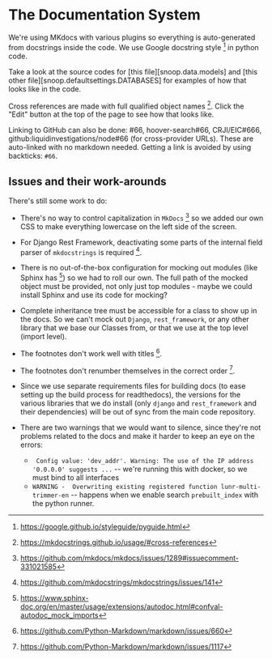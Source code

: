# The Documentation System

We're using MKdocs with various plugins so everything is auto-generated from
docstrings inside the code. We use Google docstring style [^4] in python code.

Take a look at the source codes for [this file][snoop.data.models] and [this
other file][snoop.defaultsettings.DATABASES] for examples of how that looks like in the
code.

Cross references are made with full qualified object names [^5]. Click the
"Edit" button at the top of the page to see how that looks like.

Linking to GitHub can also be done: #66, hoover-search#66, CRJI/EIC#666,
github:liquidinvestigations/node#66 (for cross-provider URLs). These are
auto-linked with no markdown needed. Getting a link is avoided by using
backticks: `#66`.

## Issues and their work-arounds

There's still some work to do:

- There's no way to control capitalization in `MkDocs` [^1] so we added our own
  CSS to make everything lowercase on the left side of the screen.
- For Django Rest Framework, deactivating some parts of the internal field
  parser of `mkdocstrings` is required [^2].
- There is no out-of-the-box configuration for mocking out modules (like Sphinx
  has [^3]) so we had to roll our own. The full path of the mocked object must
  be provided, not only just top modules - maybe we could install Sphinx
  and use its code for mocking?
- Complete inheritance tree must be accessible for a class to show up in the
  docs. So we can't mock out `Django`, `rest_framework`, or any other library that
  we base our Classes from, or that we use at the top level (import level).
- The footnotes don't work well with titles [^6].
- The footnotes don't renumber themselves in the correct order [^7].
- Since we use separate requirements files for building docs (to ease setting
  up the build process for readthedocs), the versions for the various libraries
  that we do install (only `django` and `rest_framework` and their
  dependencies) will be out of sync from the main code repository.
- There are two warnings that we would want to silence, since they're not
  problems related to the docs and make it harder to keep an eye on the errors:

  - ` Config value: 'dev_addr'. Warning: The use of the IP address '0.0.0.0' suggests ...` -- we're running this with docker, so we must bind to all interfaces
  - `WARNING -  Overwriting existing registered function lunr-multi-trimmer-en` -- happens when we enable search `prebuilt_index` with the python runner.

[^1]: <https://github.com/mkdocs/mkdocs/issues/1289#issuecomment-331021585>
[^2]: <https://github.com/mkdocstrings/mkdocstrings/issues/141>
[^3]: <https://www.sphinx-doc.org/en/master/usage/extensions/autodoc.html#confval-autodoc_mock_imports>
[^4]: <https://google.github.io/styleguide/pyguide.html>
[^5]: <https://mkdocstrings.github.io/usage/#cross-references>
[^6]: <https://github.com/Python-Markdown/markdown/issues/660>
[^7]: <https://github.com/Python-Markdown/markdown/issues/1117>
